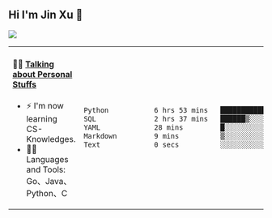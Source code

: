
## Hi I'm Jin Xu 👋
![](https://komarev.com/ghpvc/?username=jiayouxujin&color=brightgreen&label=PROFILE+VIEWS)



<table align="center">
<tr>
<td valign="top" width="60%">

#### 🏋️‍♀️ <a href="https://github.com/jiayouxujin" target="_blank">Talking about Personal Stuffs</a>
<!-- recent_releases starts -->

- ⚡  I'm now learning CS-Knowledges.  
- 🏊‍♂️ Languages and Tools: Go、Java、Python、C
<!-- recent_releases ends -->
</td>
<td>
 
<!--START_SECTION:waka-->

```txt
Python           6 hrs 53 mins   █████████████████░░░░░░░░   67.87 %
SQL              2 hrs 37 mins   ██████▒░░░░░░░░░░░░░░░░░░   25.86 %
YAML             28 mins         █░░░░░░░░░░░░░░░░░░░░░░░░   04.63 %
Markdown         9 mins          ▒░░░░░░░░░░░░░░░░░░░░░░░░   01.56 %
Text             0 secs          ░░░░░░░░░░░░░░░░░░░░░░░░░   00.07 %
```

<!--END_SECTION:waka-->
 
</td>
</tr>
</table>





